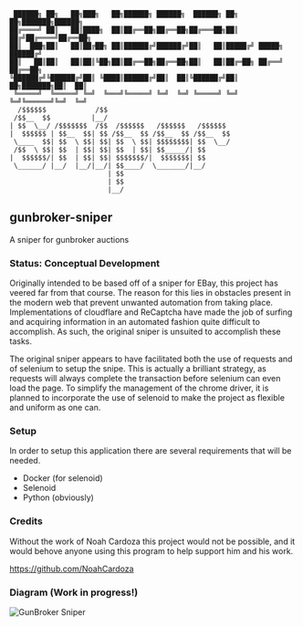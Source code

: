 ```text
 ██████╗ ██╗   ██╗███╗   ██╗██████╗ ██████╗  ██████╗ ██╗  ██╗███████╗██████╗ 
██╔════╝ ██║   ██║████╗  ██║██╔══██╗██╔══██╗██╔═══██╗██║ ██╔╝██╔════╝██╔══██╗
██║  ███╗██║   ██║██╔██╗ ██║██████╔╝██████╔╝██║   ██║█████╔╝ █████╗  ██████╔╝
██║   ██║██║   ██║██║╚██╗██║██╔══██╗██╔══██╗██║   ██║██╔═██╗ ██╔══╝  ██╔══██╗
╚██████╔╝╚██████╔╝██║ ╚████║██████╔╝██║  ██║╚██████╔╝██║  ██╗███████╗██║  ██║
 ╚═════╝  ╚═════╝ ╚═╝  ╚═══╝╚═════╝ ╚═╝  ╚═╝ ╚═════╝ ╚═╝  ╚═╝╚══════╝╚═╝  ╚═╝
  /$$$$$$            /$$                              
 /$$__  $$          |__/                              
| $$  \__/ /$$$$$$$  /$$  /$$$$$$   /$$$$$$   /$$$$$$ 
|  $$$$$$ | $$__  $$| $$ /$$__  $$ /$$__  $$ /$$__  $$
 \____  $$| $$  \ $$| $$| $$  \ $$| $$$$$$$$| $$  \__/
 /$$  \ $$| $$  | $$| $$| $$  | $$| $$_____/| $$      
|  $$$$$$/| $$  | $$| $$| $$$$$$$/|  $$$$$$$| $$      
 \______/ |__/  |__/|__/| $$____/  \_______/|__/      
                        | $$                          
                        | $$                          
                        |__/                                       
```

## gunbroker-sniper
A sniper for gunbroker auctions

### Status: Conceptual Development

Originally intended to be based off of a sniper for EBay, this project has veered far from that course. The reason for
this lies in obstacles present in the modern web that prevent unwanted automation from taking place. Implementations of
cloudflare and ReCaptcha have made the job of surfing and acquiring information in an automated fashion quite difficult to
accomplish. As such, the original sniper is unsuited to accomplish these tasks. 

The original sniper appears to have facilitated both the use of requests and of selenium to setup the snipe. 
This is actually a brilliant strategy, as requests will always complete the transaction before selenium can even load the page.
To simplify the management of the chrome driver, it is planned to incorporate the use of selenoid to make the project as flexible and uniform as one can.

### Setup

In order to setup this application there are several requirements that will be needed. 

* Docker (for selenoid)
* Selenoid
* Python (obviously)

### Credits

Without the work of Noah Cardoza this project would not be possible, and it would behove anyone using this program to help
support him and his work. 

https://github.com/NoahCardoza

### Diagram (Work in progress!)

![GunBroker Sniper](https://www.plantuml.com/plantuml/png/NOox3KCX303xJ94CaES-5QiOi0011lcZh1_IlkfEEkc26ehv78zNupGyayjuLhEj7u3Ih7gyqfg0lBAd3iKvokeaR-MsIK3m2nFLZjxRjV_ZG9mFVm00)
